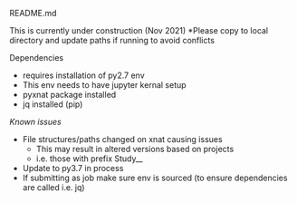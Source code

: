 README.md

This is currently under construction (Nov 2021)
*Please copy to local directory and update paths if running to avoid conflicts

Dependencies
- requires installation of py2.7 env 
- This env needs to have jupyter kernal setup
- pyxnat package installed
- jq installed (pip)

*Known issues*
- File structures/paths changed on xnat causing issues
    - This may result in altered versions based on projects
    - i.e. those with prefix Study__ 
- Update to py3.7 in process
- If submitting as job make sure env is sourced (to ensure dependencies are called i.e. jq)
